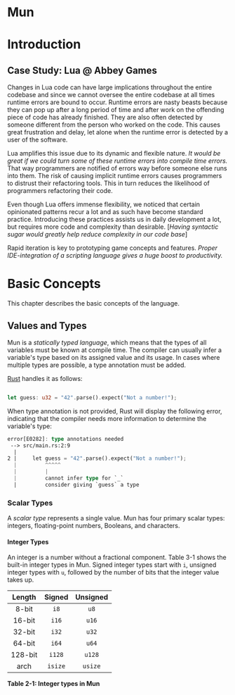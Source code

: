 # Mun

# Introduction

## Case Study: Lua @ Abbey Games

Changes in Lua code can have large implications throughout the entire codebase and since we cannot oversee the entire codebase at all times runtime errors are bound to occur. Runtime errors are nasty beasts because they can pop up after a long period of time and after work on the offending piece of code has already finished. They are also often detected by someone different from the person who worked on the code. This causes great frustration and delay, let alone when the runtime error is detected by a user of the software.

Lua amplifies this issue due to its dynamic and flexible nature. *It would be great if we could turn some of these runtime errors into compile time errors.* That way programmers are notified of errors way before someone else runs into them. The risk of causing implicit runtime errors causes programmers to distrust their refactoring tools. This in turn reduces the likelihood of programmers refactoring their code.

Even though Lua offers immense flexibility, we noticed that certain opinionated patterns recur a lot and as such have become standard practice. Introducing these practices assists us in daily development a lot, but requires more code and complexity than desirable. [*Having syntactic sugar would greatly help reduce complexity in our code base*]

Rapid iteration is key to prototyping game concepts and features. *Proper IDE-integration of a scripting language gives a huge boost to productivity.*


# Basic Concepts

This chapter describes the basic concepts of the language.

## Values and Types

Mun is a *statically typed language*, which means that the types of all variables must be known at compile time. The compiler can usually infer a variable's type based on its assigned value and its usage. In cases where multiple types are possible, a type annotation must be added.

[Rust](https://doc.rust-lang.org/book/ch03-02-data-types.html) handles it as follows:

```rust

let guess: u32 = "42".parse().expect("Not a number!");
```

When type annotation is not provided, Rust will display the following error, indicating that the compiler needs more information to determine the variable's type:

```rust
error[E0282]: type annotations needed
 --> src/main.rs:2:9
  |
2 |     let guess = "42".parse().expect("Not a number!");
  |         ^^^^^
  |         |
  |         cannot infer type for `_`
  |         consider giving `guess` a type
```

### Scalar Types

A *scalar type* represents a single value. Mun has four primary scalar types: integers, floating-point numbers, Booleans, and characters.

#### Integer Types

An integer is a number without a fractional component. Table 3-1 shows the built-in integer types in Mun. Signed integer types start with `i`, unsigned integer types with `u`, followed by the number of bits that the integer value takes up.

| Length  | Signed  | Unsigned |
|:-------:|:-------:|:--------:|
| 8-bit   | `i8`    | `u8`     |
| 16-bit  | `i16`   | `u16`    |
| 32-bit  | `i32`   | `u32`    |
| 64-bit  | `i64`   | `u64`    |
| 128-bit | `i128`  | `u128`   |
| arch    | `isize` | `usize`  |

**Table 2-1: Integer types in Mun**
